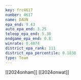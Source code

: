 ```yaml
---
key: frc4617
number: 4617
name: DAUN
epa_end: 9.43
auto_epa_end: 3.25
teleop_epa_end: 5.38
endgame_epa_end: 0.8
winrate: 0.4074
district_epa_rank: 111
district_epa_percentile: 0.1838
type: Team
---
```

[[2024onham]]
[[2024onwat]]
